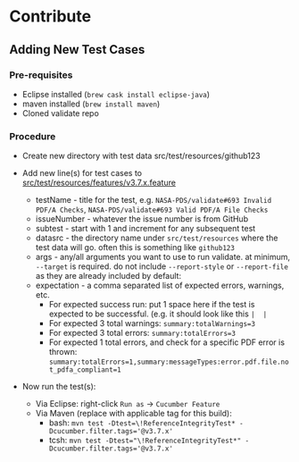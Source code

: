 # Contribute

## Adding New Test Cases

### Pre-requisites
* Eclipse installed (`brew cask install eclipse-java`)
* maven installed (`brew install maven`)
* Cloned validate repo

### Procedure
* Create new directory with test data src/test/resources/github123
* Add new line(s) for test cases to [src/test/resources/features/v3.7.x.feature](https://github.com/NASA-PDS/validate/blob/main/src/test/resources/features/3.7.x.feature)
  * testName - title for the test, e.g. `NASA-PDS/validate#693 Invalid PDF/A Checks`, `NASA-PDS/validate#693 Valid PDF/A File Checks`
  * issueNumber - whatever the issue number is from GitHub
  * subtest - start with 1 and increment for any subsequent test
  * datasrc - the directory name under `src/test/resources` where the test data will go. often this is something like `github123`
  * args - any/all arguments you want to use to run validate. at minimum, `--target` is required. do not include `--report-style` or `--report-file` as they are already included by default: 
  * expectation - a comma separated list of expected errors, warnings, etc.
    * For expected success run: put 1 space here if the test is expected to be successful. (e.g. it should look like this `|  |`
    * For expected 3 total warnings: `summary:totalWarnings=3`
    * For expected 3 total errors: `summary:totalErrors=3`
    * For expected 1 total errors, and check for a specific PDF error is thrown: `summary:totalErrors=1,summary:messageTypes:error.pdf.file.not_pdfa_compliant=1`

* Now run the test(s):
  * Via Eclipse: right-click `Run as` -> `Cucumber Feature`
  * Via Maven (replace with applicable tag for this build):
    * bash: `mvn test -Dtest=\!ReferenceIntegrityTest* -Dcucumber.filter.tags='@v3.7.x'`
    * tcsh: `mvn test -Dtest="\!ReferenceIntegrityTest*" -Dcucumber.filter.tags='@v3.7.x'`
 

